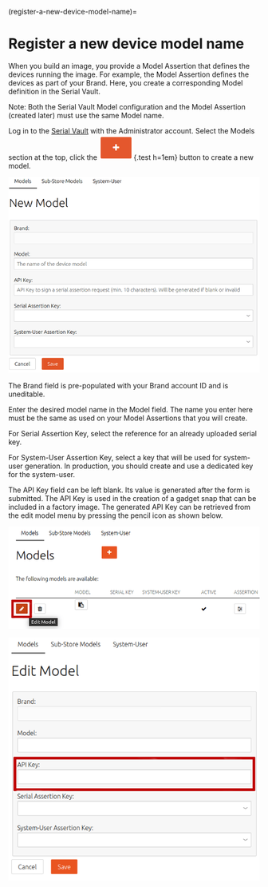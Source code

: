 (register-a-new-device-model-name)=
# Register a new device model name

When you build an image, you provide a Model Assertion that defines the devices running the image. For example, the Model Assertion defines the devices as part of your Brand. Here, you create a corresponding Model definition in the Serial Vault.

Note: Both the Serial Vault Model configuration and the Model Assertion (created later) must use the same Model name.

Log in to the [Serial Vault](https://serial-vault-admin.canonical.com/) with the Administrator account. Select the Models section at the top, click the ![plus icon|69x50, 50%](/images/plus-icon.png){.test h=1em} button to create a new model.

![new model|690x537, 100%](/images/register-new-device-model-name1.png) 

The Brand field is pre-populated with your Brand account ID and is uneditable.

Enter the desired model name in the Model field. The name you enter here must be the same as used on your Model Assertions that you will create.

For Serial Assertion Key, select the reference for an already uploaded serial key.

For System-User Assertion Key, select a key that will be used for system-user generation. In production, you should create and use a dedicated key for the system-user.

The API Key field can be left blank. Its value is generated after the form is submitted. The API Key is used in the creation of a gadget snap that can be included in a factory image. The generated API Key can be retrieved from the edit model menu by pressing the pencil icon as shown below.

![models|690x280](/images/register-new-device-model-name2.png) 

![edit model|637x616, 75%](/images/register-new-device-model-name3.png)
